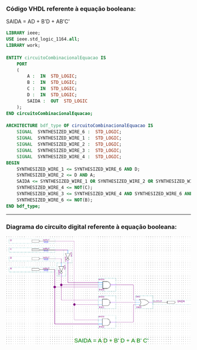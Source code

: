 ### Código VHDL referente à equação booleana:

SAIDA = AD + B'D + AB'C'

```vhd
LIBRARY ieee;
USE ieee.std_logic_1164.all;
LIBRARY work;

ENTITY circuitoCombinacionalEquacao IS
	PORT
	(
		A :  IN  STD_LOGIC;
		B :  IN  STD_LOGIC;
		C :  IN  STD_LOGIC;
		D :  IN  STD_LOGIC;
		SAIDA :  OUT  STD_LOGIC
	);
END circuitoCombinacionalEquacao;

ARCHITECTURE bdf_type OF circuitoCombinacionalEquacao IS
	SIGNAL	SYNTHESIZED_WIRE_6 :  STD_LOGIC;
	SIGNAL	SYNTHESIZED_WIRE_1 :  STD_LOGIC;
	SIGNAL	SYNTHESIZED_WIRE_2 :  STD_LOGIC;
	SIGNAL	SYNTHESIZED_WIRE_3 :  STD_LOGIC;
	SIGNAL	SYNTHESIZED_WIRE_4 :  STD_LOGIC;
BEGIN
	SYNTHESIZED_WIRE_1 <= SYNTHESIZED_WIRE_6 AND D;
	SYNTHESIZED_WIRE_2 <= D AND A;
	SAIDA <= SYNTHESIZED_WIRE_1 OR SYNTHESIZED_WIRE_2 OR SYNTHESIZED_WIRE_3;
	SYNTHESIZED_WIRE_4 <= NOT(C);
	SYNTHESIZED_WIRE_3 <= SYNTHESIZED_WIRE_4 AND SYNTHESIZED_WIRE_6 AND A;
	SYNTHESIZED_WIRE_6 <= NOT(B);
END bdf_type;
```
---

### Diagrama do circuito digital referente à equação booleana:

![](../imagensQuartus/circuitoCombinacionalEquacao-Esquema.png)
